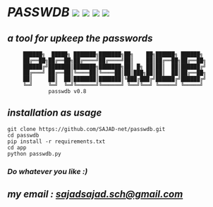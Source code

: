 # *PASSWDB*     <img src="https://img.shields.io/badge/License-GPLv3-blue"></img>  <img src="https://img.shields.io/badge/python-up%20to%20date-red">   </img> <img src="https://img.shields.io/badge/version-0.8-yellow"></img> <img src="https://img.shields.io/badge/status-beta-green"></img>

## *a tool for upkeep the passwords*

         ██████╗  █████╗ ███████╗███████╗██╗    ██╗██████╗ ██████╗
         ██╔══██╗██╔══██╗██╔════╝██╔════╝██║    ██║██╔══██╗██╔══██╗
         ██████╔╝███████║███████╗███████╗██║ █╗ ██║██║  ██║██████╔╝
         ██╔═══╝ ██╔══██║╚════██║╚════██║██║███╗██║██║  ██║██╔══██╗
         ██║     ██║  ██║███████║███████║╚███╔███╔╝██████╔╝██████╔╝
         ╚═╝     ╚═╝  ╚═╝╚══════╝╚══════╝ ╚══╝╚══╝ ╚═════╝ ╚═════╝
				 passwdb v0.8


## *installation as usage*
	git clone https://github.com/SAJAD-net/passwdb.git
	cd passwdb
	pip install -r requirements.txt
	cd app
	python passwdb.py
	
### *Do whatever you like :)*

## *my email : sajadsajad.sch@gmail.com*
